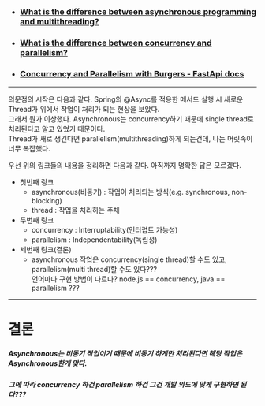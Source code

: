 * ### [What is the difference between asynchronous programming and multithreading?](https://stackoverflow.com/questions/34680985/what-is-the-difference-between-asynchronous-programming-and-multithreading)
* ### [What is the difference between concurrency and parallelism?](https://stackoverflow.com/questions/1050222/what-is-the-difference-between-concurrency-and-parallelism)
* ### [Concurrency and Parallelism with Burgers - FastApi docs](https://fastapi.tiangolo.com/async/#concurrency-and-burgers)
--------------------------------  

의문점의 시작은 다음과 같다. Spring의 @Async를 적용한 메서드 실행 시 새로운 Thread가 위에서 작업이 처리가 되는 현상을 보았다.    
그래서 뭔가 이상했다. Asynchronous는 concurrency하기 때문에 single thread로 처리된다고 알고 있었기 때문이다.   
Thread가 새로 생긴다면 parallelism(multithreading)하게 되는건데, 나는 머릿속이 너무 복잡했다.       

우선 위의 링크들의 내용을 정리하면 다음과 같다. 아직까지 명확한 답은 모르겠다.   
* 첫번째 링크
  * asynchronous(비동기) : 작업이 처리되는 방식(e.g. synchronous, non-blocking)   
  * thread : 작업을 처리하는 주체
* 두번째 링크
  * concurrency : Interruptability(인터럽트 가능성)
  * parallelism : Independentability(독립성)
* 세번째 링크(결론)
  * asynchronous 작업은 concurrency(single thread)할 수도 있고, parallelism(multi thread)할 수도 있다???   
    언어마다 구현 방법이 다르다? node.js == concurrency, java == parallelism ???

--------------------
결론
==
##### Asynchronous는 비동기 작업이기 때문에 비동기 하게만 처리된다면 해당 작업은 Asynchronous한게 맞다.
##### 그에 따라 concurrency 하건 parallelism 하건 그건 개발 의도에 맞게 구현하면 된다???
